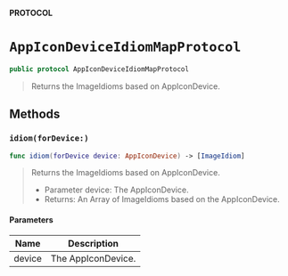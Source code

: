 **PROTOCOL**

# `AppIconDeviceIdiomMapProtocol`

```swift
public protocol AppIconDeviceIdiomMapProtocol
```

> Returns the ImageIdioms based on AppIconDevice.

## Methods
### `idiom(forDevice:)`

```swift
func idiom(forDevice device: AppIconDevice) -> [ImageIdiom]
```

> Returns the ImageIdioms based on AppIconDevice.
>
>  - Parameter device: The AppIconDevice.
>  - Returns: An Array of ImageIdioms based on the AppIconDevice.

#### Parameters

| Name | Description |
| ---- | ----------- |
| device | The AppIconDevice. |